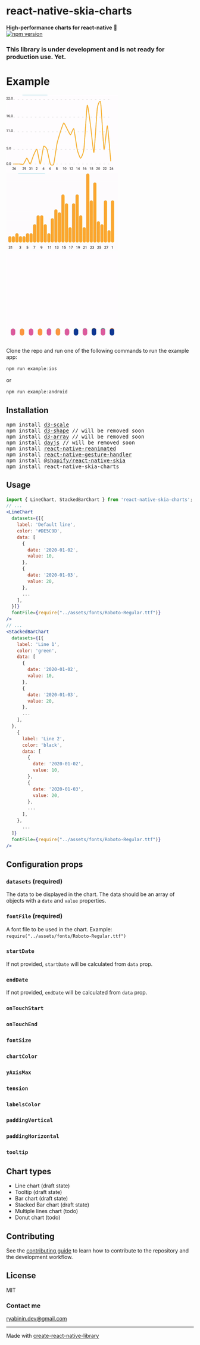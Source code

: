 # react-native-skia-charts

**High-performance charts for react-native** 🚀  
[![npm version](https://img.shields.io/npm/v/react-native-skia-charts.svg?style=flat)](https://www.npmjs.com/package/react-native-skia-charts)

### This library is under development and is not ready for production use. Yet.

# Example

<div>
  <img src="img/line-chart.gif" width="300" />
  <img src="img/bar-chart.gif" width="300" />
</div>
<img src="img/stacked-bar-chart.gif" width="300" />

Clone the repo and run one of the following commands to run the example app:

```js
npm run example:ios
```

or

```js
npm run example:android
```

## Installation

<pre>
npm install <a href="https://github.com/d3/d3-scale">d3-scale</a>
npm install <a href="https://github.com/d3/d3-shape">d3-shape</a> // will be removed soon
npm install <a href="https://github.com/d3/d3-array">d3-array</a> // will be removed soon
npm install <a href="https://github.com/iamkun/dayjs">dayjs</a> // will be removed soon
npm install <a href="https://github.com/software-mansion/react-native-reanimated">react-native-reanimated</a>
npm install <a href="https://github.com/software-mansion/react-native-gesture-handler">react-native-gesture-handler</a>
npm install <a href="https://github.com/Shopify/react-native-skia">@shopify/react-native-skia</a>
npm install react-native-skia-charts
</pre>

## Usage

```jsx
import { LineChart, StackedBarChart } from 'react-native-skia-charts';
// ...
<LineChart
  datasets={[{
    label: 'Default line',
    color: '#DE5C9D',
    data: [
      {
        date: '2020-01-02',
        value: 10,
      },
      {
        date: '2020-01-03',
        value: 20,
      },
      ...
    ],
  }]}
  fontFile={require("../assets/fonts/Roboto-Regular.ttf")}
/>
// ...
<StackedBarChart
  datasets={[{
    label: 'Line 1',
    color: 'green',
    data: [
      {
        date: '2020-01-02',
        value: 10,
      },
      {
        date: '2020-01-03',
        value: 20,
      },
      ...
    ],
  },
    {
      label: 'Line 2',
      color: 'black',
      data: [
        {
          date: '2020-01-02',
          value: 10,
        },
        {
          date: '2020-01-03',
          value: 20,
        },
        ...
      ],
    },
      ...
  ]}
  fontFile={require("../assets/fonts/Roboto-Regular.ttf")}
/>
```

## Configuration props

### `datasets` (required)

The data to be displayed in the chart. The data should be an array of objects with a `date` and `value` properties.

### `fontFile` (required)

A font file to be used in the chart. Example: `require("../assets/fonts/Roboto-Regular.ttf")`

### `startDate`

If not provided, `startDate` will be calculated from `data` prop.

### `endDate`

If not provided, `endDate` will be calculated from `data` prop.

### `onTouchStart`

### `onTouchEnd`

### `fontSize`

### `chartColor`

### `yAxisMax`

### `tension`

### `labelsColor`

### `paddingVertical`

### `paddingHorizontal`

### `tooltip`

## Chart types

- Line chart (draft state)
- Tooltip (draft state)
- Bar chart (draft state)
- Stacked Bar chart (draft state)
- Multiple lines chart (todo)
- Donut chart (todo)

## Contributing

See the [contributing guide](CONTRIBUTING.md) to learn how to contribute to the repository and the development workflow.

## License

MIT

### Contact me

ryabinin.dev@gmail.com

---

Made with [create-react-native-library](https://github.com/callstack/react-native-builder-bob)
